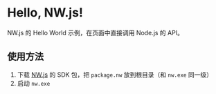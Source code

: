 # Hello, NW.js!

NW.js 的 Hello World 示例，在页面中直接调用 Node.js 的 API。



## 使用方法

1. 下载 [NW.js](https://nwjs.io/) 的 SDK 包，把 `package.nw` 放到根目录（和 `nw.exe` 同一级）
4. 启动 `nw.exe`

